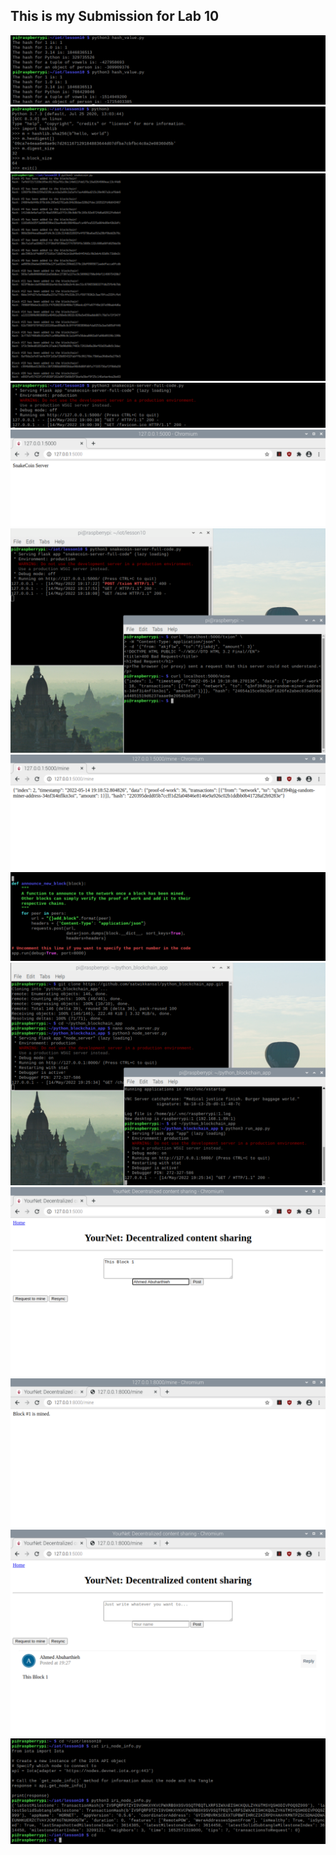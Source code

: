 ## This is my Submission for Lab 10
![](/media/Lab10_1.PNG)
![](/media/Lab10_2.PNG)
![](/media/Lab10_3.PNG)
![](/media/Lab10_4.PNG)
![](/media/Lab10_5.PNG)
![](/media/Lab10_6.PNG)
![](/media/Lab10_7.PNG)
![](/media/Lab10_8.PNG)
![](/media/Lab10_9.PNG)
![](/media/Lab10_10.PNG)
![](/media/Lab10_11.PNG)
![](/media/Lab10_12.PNG)
![](/media/Lab10_13.PNG)
